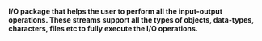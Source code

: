 <h4>I/O package that helps the user to perform all the input-output operations. These streams support all the types of objects, data-types, characters, files etc to fully execute the I/O operations.</h4>
